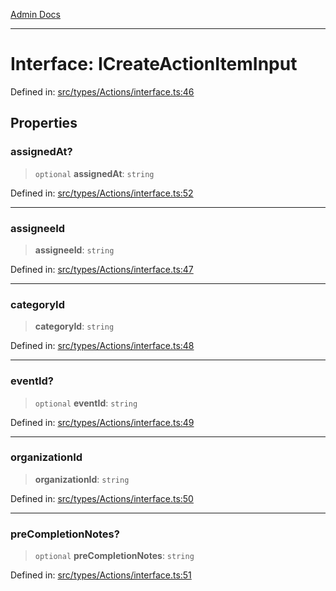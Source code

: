 [Admin Docs](/)

***

# Interface: ICreateActionItemInput

Defined in: [src/types/Actions/interface.ts:46](https://github.com/PalisadoesFoundation/talawa-admin/blob/main/src/types/Actions/interface.ts#L46)

## Properties

### assignedAt?

> `optional` **assignedAt**: `string`

Defined in: [src/types/Actions/interface.ts:52](https://github.com/PalisadoesFoundation/talawa-admin/blob/main/src/types/Actions/interface.ts#L52)

***

### assigneeId

> **assigneeId**: `string`

Defined in: [src/types/Actions/interface.ts:47](https://github.com/PalisadoesFoundation/talawa-admin/blob/main/src/types/Actions/interface.ts#L47)

***

### categoryId

> **categoryId**: `string`

Defined in: [src/types/Actions/interface.ts:48](https://github.com/PalisadoesFoundation/talawa-admin/blob/main/src/types/Actions/interface.ts#L48)

***

### eventId?

> `optional` **eventId**: `string`

Defined in: [src/types/Actions/interface.ts:49](https://github.com/PalisadoesFoundation/talawa-admin/blob/main/src/types/Actions/interface.ts#L49)

***

### organizationId

> **organizationId**: `string`

Defined in: [src/types/Actions/interface.ts:50](https://github.com/PalisadoesFoundation/talawa-admin/blob/main/src/types/Actions/interface.ts#L50)

***

### preCompletionNotes?

> `optional` **preCompletionNotes**: `string`

Defined in: [src/types/Actions/interface.ts:51](https://github.com/PalisadoesFoundation/talawa-admin/blob/main/src/types/Actions/interface.ts#L51)
